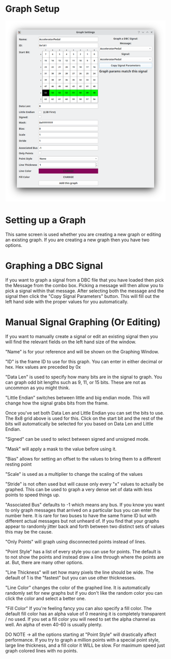 Graph Setup
============

![Graph Setup](./images/GraphSetup.png)


Setting up a Graph
==================

This same screen is used whether you are creating a new graph or editing an existing graph. If you are creating a new graph then you have two options. 


Graphing a DBC Signal
=====================
If you want to graph a signal from a DBC file that you have loaded then pick the Message from the combo box. Picking a message will then allow you to pick a signal within that message. After selecting both the message and the signal then click the "Copy Signal Parameters" button. This will fill out the left hand side with the proper values for you automatically.

Manual Signal Graphing (Or Editing)
===================================

If you want to manually create a signal or edit an existing signal then you will find the relevant fields on the left hand size of the window.

"Name" is for your reference and will be shown on the Graphing Window.

"ID" is the frame ID to use for this graph. You can enter in either decimal or hex. Hex values are preceded by 0x

"Data Len" is used to specify how many bits are in the signal to graph. You can graph odd bit lengths such as 9, 11, or 15 bits. These are not as uncommon as you might think.

"Little Endian" switches between little and big endian mode. This will change how the signal grabs bits from the frame.

Once you've set both Data Len and Little Endian you can set the bits to use. The 8x8 grid above is used for this. Click on the start bit and the rest of the bits will automatically be selected for you based on Data Len and Little Endian. 

"Signed" can be used to select between signed and unsigned mode.

"Mask" will apply a mask to the value before using it.

"Bias" allows for setting an offset to the values to bring them to a different resting point

"Scale" is used as a multiplier to change the scaling of the values

"Stride" is not often used but will cause only every "x" values to actually be graphed. This can be used to graph a very dense set of data with less points to speed things up.

"Associated Bus" defaults to -1 which means any bus. If you know you want to only graph messages that arrived on a particular bus you can enter the number here. It is rare for two buses to have the same frame ID but with different actual messages but not unheard of. If you find that your graphs appear to randomly jitter back and forth between two distinct sets of values this may be the cause.

"Only Points" will graph using disconnected points instead of lines.

"Point Style" has a list of every style you can use for points. The default is to not show the points and instead draw a line through where the points are at. But, there are many other options.

"Line Thickness" will set how many pixels the line should be wide. The default of 1 is the "fastest" but you can use other thicknesses.

"Line Color" changes the color of the graphed line. It is automatically randomly set for new graphs but if you don't like the random color you can click the color and select a better one.

"Fill Color" If you're feeling fancy you can also specify a fill color. The default fill color has an alpha value of 0 meaning it is completely transparent / no used. If you set a fill color you will need to set the alpha channel as well. An alpha of even 40-60 is usually plenty. 

DO NOTE -> all the options starting at "Point Style" will drastically affect performance. If you try to graph a million points with a special point style, large line thickness, and a fill color it WILL be slow. For maximum speed just graph colored lines with no points.
